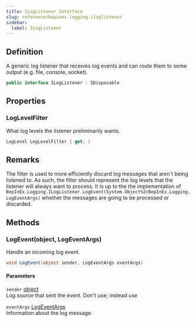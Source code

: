 ```yaml
---
title: ILogListener Interface
slug: reference/bepinex.logging.iloglistener
sidebar:
  label: ILogListener
---
```

## Definition

A generic log listener that receives log events and can route them to some output (e.g. file, console, socket).

```csharp title="C#"
public interface ILogListener : IDisposable
```


## Properties

### LogLevelFilter

What log levels the listener preliminarily wants.

```csharp title="C#"
LogLevel LogLevelFilter { get; }
```
## Remarks

The filter is used to more efficiently discard log messages that aren't being listened to. As such, the filter should represent the log levels that the listener will always want to process. It is up to the the implementation of `BepInEx.Logging.ILogListener.LogEvent(System.Object%2cBepInEx.Logging.LogEventArgs)` whether the messages are going to be processed or discarded.

## Methods

### LogEvent(object, LogEventArgs)

Handle an incoming log event.

```csharp title="C#"
void LogEvent(object sender, LogEventArgs eventArgs)
```

#### Parameters

`sender` [object](https://learn.microsoft.com/dotnet/api/system.object/)  
Log source that sent the event. Don't use; instead use <xref href="BepInEx.Logging.LogEventArgs.Source" data-throw-if-not-resolved="false"></xref>

`eventArgs` [LogEventArgs](../bepinex.logging.logeventargs/)  
Information about the log message.